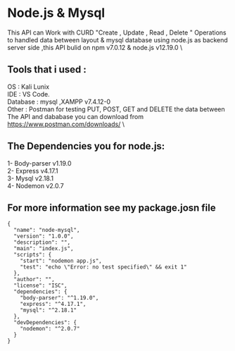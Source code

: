 # Node.js & Mysql
This API can Work with CURD "Create , Update , Read , Delete " Operations to handled data between layout & mysql database using node.js as backend server side ,this API bulid on npm v7.0.12 & node.js v12.19.0 
\
## Tools that i used :
OS       : Kali Lunix\
IDE      : VS Code.\
Database : mysql ,XAMPP v7.4.12-0\
Other    : Postman for testing PUT, POST, GET and DELETE the data between The API and dababase you can download from  https://www.postman.com/downloads/ 
\
## The Dependencies you for node.js:
1- Body-parser         v1.19.0\
2- Express             v4.17.1\
3- Mysql               v2.18.1\
4- Nodemon             v2.0.7

## For more information see my package.josn file 
```
{
  "name": "node-mysql",
  "version": "1.0.0",
  "description": "",
  "main": "index.js",
  "scripts": {
    "start": "nodemon app.js",
    "test": "echo \"Error: no test specified\" && exit 1"
  },
  "author": "",
  "license": "ISC",
  "dependencies": {
    "body-parser": "^1.19.0",
    "express": "^4.17.1",
    "mysql": "^2.18.1"
  },
  "devDependencies": {
    "nodemon": "^2.0.7"
  }
}
```
